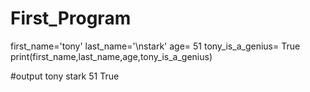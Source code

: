 # First_Program
first_name='tony'
last_name='\nstark'
age= 51
tony_is_a_genius= True
print(first_name,last_name,age,tony_is_a_genius)

#output
tony 
stark 51 True
> 
